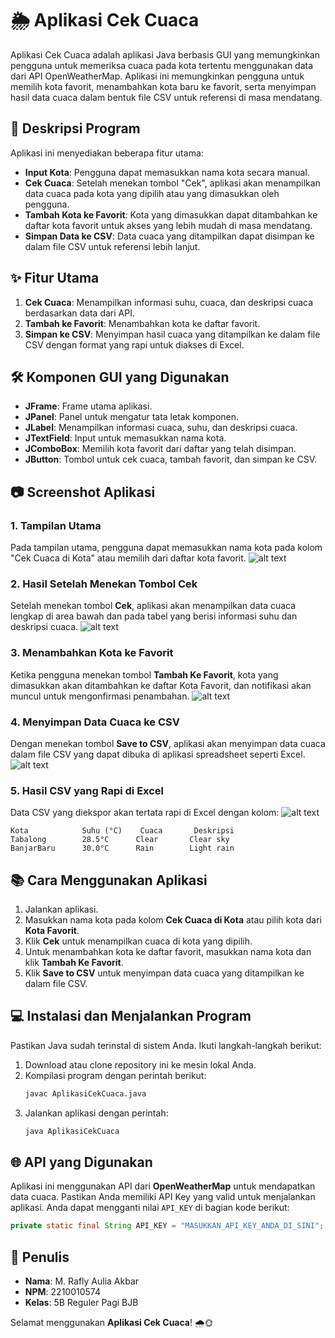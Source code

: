 # 🌦️ Aplikasi Cek Cuaca
Aplikasi Cek Cuaca adalah aplikasi Java berbasis GUI yang memungkinkan pengguna untuk memeriksa cuaca pada kota tertentu menggunakan data dari API OpenWeatherMap. Aplikasi ini memungkinkan pengguna untuk memilih kota favorit, menambahkan kota baru ke favorit, serta menyimpan hasil data cuaca dalam bentuk file CSV untuk referensi di masa mendatang.

## 📜 Deskripsi Program
Aplikasi ini menyediakan beberapa fitur utama:

- **Input Kota**: Pengguna dapat memasukkan nama kota secara manual.
- **Cek Cuaca**: Setelah menekan tombol "Cek", aplikasi akan menampilkan data cuaca pada kota yang dipilih atau yang dimasukkan oleh pengguna.
- **Tambah Kota ke Favorit**: Kota yang dimasukkan dapat ditambahkan ke daftar kota favorit untuk akses yang lebih mudah di masa mendatang.
- **Simpan Data ke CSV**: Data cuaca yang ditampilkan dapat disimpan ke dalam file CSV untuk referensi lebih lanjut.

## ✨ Fitur Utama
1. **Cek Cuaca**: Menampilkan informasi suhu, cuaca, dan deskripsi cuaca berdasarkan data dari API.
2. **Tambah ke Favorit**: Menambahkan kota ke daftar favorit.
3. **Simpan ke CSV**: Menyimpan hasil cuaca yang ditampilkan ke dalam file CSV dengan format yang rapi untuk diakses di Excel.

## 🛠️ Komponen GUI yang Digunakan
- **JFrame**: Frame utama aplikasi.
- **JPanel**: Panel untuk mengatur tata letak komponen.
- **JLabel**: Menampilkan informasi cuaca, suhu, dan deskripsi cuaca.
- **JTextField**: Input untuk memasukkan nama kota.
- **JComboBox**: Memilih kota favorit dari daftar yang telah disimpan.
- **JButton**: Tombol untuk cek cuaca, tambah favorit, dan simpan ke CSV.

## 📷 Screenshot Aplikasi

### 1. Tampilan Utama
Pada tampilan utama, pengguna dapat memasukkan nama kota pada kolom "Cek Cuaca di Kota" atau memilih dari daftar kota favorit.
![alt text](tgs6.png)

### 2. Hasil Setelah Menekan Tombol Cek
Setelah menekan tombol **Cek**, aplikasi akan menampilkan data cuaca lengkap di area bawah dan pada tabel yang berisi informasi suhu dan deskripsi cuaca.
![alt text](tgs6cek.png)

### 3. Menambahkan Kota ke Favorit
Ketika pengguna menekan tombol **Tambah Ke Favorit**, kota yang dimasukkan akan ditambahkan ke daftar Kota Favorit, dan notifikasi akan muncul untuk mengonfirmasi penambahan.
![alt text](tgs6fav.png)

### 4. Menyimpan Data Cuaca ke CSV
Dengan menekan tombol **Save to CSV**, aplikasi akan menyimpan data cuaca dalam file CSV yang dapat dibuka di aplikasi spreadsheet seperti Excel.
![alt text](tgs6save.png)

### 5. Hasil CSV yang Rapi di Excel
Data CSV yang diekspor akan tertata rapi di Excel dengan kolom:
![alt text](tgs6csv.png)
```
Kota            Suhu (°C)    Cuaca       Deskripsi
Tabalong        28.5°C      Clear       Clear sky
BanjarBaru      30.0°C      Rain        Light rain
```

## 📚 Cara Menggunakan Aplikasi
1. Jalankan aplikasi.
2. Masukkan nama kota pada kolom **Cek Cuaca di Kota** atau pilih kota dari **Kota Favorit**.
3. Klik **Cek** untuk menampilkan cuaca di kota yang dipilih.
4. Untuk menambahkan kota ke daftar favorit, masukkan nama kota dan klik **Tambah Ke Favorit**.
5. Klik **Save to CSV** untuk menyimpan data cuaca yang ditampilkan ke dalam file CSV.

## 💻 Instalasi dan Menjalankan Program
Pastikan Java sudah terinstal di sistem Anda. Ikuti langkah-langkah berikut:

1. Download atau clone repository ini ke mesin lokal Anda.
2. Kompilasi program dengan perintah berikut:
   ```bash
   javac AplikasiCekCuaca.java
   ```
3. Jalankan aplikasi dengan perintah:
   ```bash
   java AplikasiCekCuaca
   ```

## 🌐 API yang Digunakan
Aplikasi ini menggunakan API dari **OpenWeatherMap** untuk mendapatkan data cuaca. Pastikan Anda memiliki API Key yang valid untuk menjalankan aplikasi. Anda dapat mengganti nilai `API_KEY` di bagian kode berikut:

```java
private static final String API_KEY = "MASUKKAN_API_KEY_ANDA_DI_SINI";
```

## 👤 Penulis
- **Nama**: M. Rafly Aulia Akbar
- **NPM**: 2210010574
- **Kelas**: 5B Reguler Pagi BJB

Selamat menggunakan **Aplikasi Cek Cuaca**! 🌧️🌞